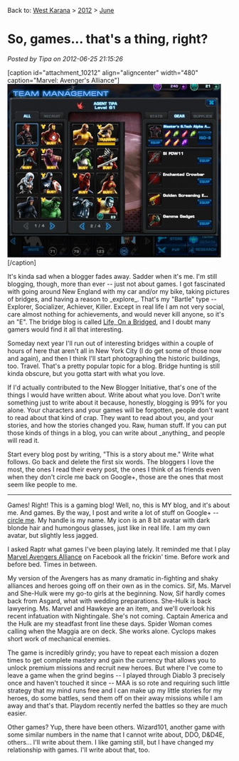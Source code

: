Back to: [West Karana](/posts/westkarana.md) > [2012](/posts/2012/westkarana.md) > [June](./westkarana.md)
# So, games... that's a thing, right?

*Posted by Tipa on 2012-06-25 21:15:26*

[caption id="attachment\_10212" align="aligncenter" width="480" caption="Marvel: Avenger's Alliance"][![](../../../uploads/2012/06/team-480x389.jpg "Marvel: Avenger's Alliance")](../../../uploads/2012/06/team.jpg)[/caption]

It's kinda sad when a blogger fades away. Sadder when it's me. I'm still blogging, though, more than ever -- just not about games. I got fascinated with going around New England with my car and/or my bike, taking pictures of bridges, and having a reason to \_explore\_. That's my "Bartle" type -- Explorer, Socializer, Achiever, Killer. Except in real life I am not very social, care almost nothing for achievements, and would never kill anyone, so it's an "E". The bridge blog is called [Life, On a Bridged](http://lifeonabridged.blogspot.com/), and I doubt many gamers would find it all that interesting.

Someday next year I'll run out of interesting bridges within a couple of hours of here that aren't all in New York City (I do get some of those now and again), and then I think I'll start photographing the historic buildings, too. Travel. That's a pretty popular topic for a blog. Bridge hunting is still kinda obscure, but you gotta start with what you love.

If I'd actually contributed to the New Blogger Initiative, that's one of the things I would have written about. Write about what you love. Don't write something just to write about it because, honestly, blogging is 99% for you alone. Your characters and your games will be forgotten, people don't want to read about that kind of crap. They want to read about you, and your stories, and how the stories changed you. Raw, human stuff. If you can put those kinds of things in a blog, you can write about \_anything\_ and people will read it.

Start every blog post by writing, "This is a story about me." Write what follows. Go back and delete the first six words. The bloggers I love the most, the ones I read their every post, the ones I think of as friends even when they don't circle me back on Google+, those are the ones that most seem like people to me.

---

Games! Right! This is a gaming blog! Well, no, this is MY blog, and it's about me. And games. By the way, I post and write a lot of stuff on Google+ -- [circle me](https://plus.google.com/108460561201888322767/posts). My handle is my name. My icon is an 8 bit avatar with dark blonde hair and humongous glasses, just like in real life. I am my own avatar, but slightly less jagged.

I asked Raptr what games I've been playing lately. It reminded me that I play [Marvel Avengers Alliance](https://apps.facebook.com/avengersalliance/) on Facebook all the frickin' time. Before work and before bed. Times in between.

My version of the Avengers has as many dramatic in-fighting and shaky alliances and heroes going off on their own as in the comics. Sif, Ms. Marvel and She-Hulk were my go-to girls at the beginning. Now, Sif hardly comes back from Asgard, what with wedding preparations. She-Hulk is back lawyering. Ms. Marvel and Hawkeye are an item, and we'll overlook his recent infatuation with Nightingale. She's not coming. Captain America and the Hulk are my steadfast front line these days. Spider Woman comes calling when the Maggia are on deck. She works alone. Cyclops makes short work of mechanical enemies.

The game is incredibly grindy; you have to repeat each mission a dozen times to get complete mastery and gain the currency that allows you to unlock premium missions and recruit new heroes. But where I've come to leave a game when the grind begins -- I played through Diablo 3 precisely once and haven't touched it since -- MAA is so rote and requiring such little strategy that my mind runs free and I can make up my little stories for my heroes, do some battles, send them off on their away missions while I am away and that's that. Playdom recently nerfed the battles so they are much easier.

Other games? Yup, there have been others. Wizard101, another game with some similar numbers in the name that I cannot write about, DDO, D&D4E, others... I'll write about them. I like gaming still, but I have changed my relationship with games. I'll write about that, too.

